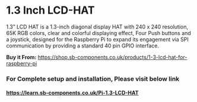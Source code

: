 # 1.3 Inch LCD-HAT

1.3” LCD HAT is a 1.3-inch diagonal display HAT with 240 x 240 resolution, 65K RGB colors, clear and colorful displaying effect, Four Push buttons and a joystick, designed for the Raspberry Pi to expand its engagement via SPI communication by providing a standard 40 pin GPIO interface.

**Buy it From:** https://shop.sb-components.co.uk/products/1-3-lcd-hat-for-raspberry-pi

### For Complete setup and installation, Please visit below link

#### https://learn.sb-components.co.uk/Pi-1.3-LCD-HAT
